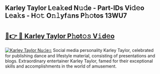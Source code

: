 ## Karley Taylor L𝚎a𝚔ed N𝚞𝚍e - Part-IDs Vi𝚍𝚎o L𝚎a𝚔s - H𝚘𝚝 O𝚗𝚕yf𝚊ns P𝚑𝚘tos 13WU7

# <h2><a href="http://kf27wu.oniu.top/?m=Karley+Taylor">🔗👉 🔴 Karley Taylor P𝚑ot𝚘𝚜 V𝚒d𝚎o</a></h2>

[![Karley Taylor Nu𝚍e𝚜](https://i.imgur.com/0qMVB7G.gif)](http://kf27wu.oniu.top/?m=Karley+Taylor)
Social media personality Karley Taylor, celebrated for publishing dance and lifestyle material, consisting of presentations and blogs. Extraordinary entertainer Karley Taylor, famed for their exceptional skills and accomplishments in the world of amusement.  
